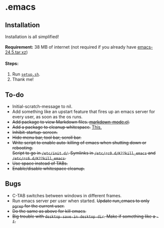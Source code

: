 .emacs
======

Installation
------------
Installation is all simplified! <br><br>
**Requirement:** 38 MB of internet (not required if you already have [emacs-24.5.tar.xz](https://ftp.gnu.org/gnu/emacs/emacs-24.5.tar.xz))

#### Steps:
 1. Run [`setup.sh`](./setup.sh).
 2. Thank me!

To-do
--------
 - Initial-scratch-message to nil.
 - Add something like an upstart feature that fires up an emacs server for every user, as soon as the os runs.
 - ~~Add package to view Markdown files. [markdown-mode.el](http://jblevins.org/projects/markdown-mode/markdown-mode.el).~~
 - ~~Add a package to cleanup whitespace.~~ [This.](http://www.gnu.org/software/emacs/manual/html_node/emacs/Useless-Whitespace.html)
 - ~~Inhibit-startup-screen.~~
 - ~~Hide menu bar, tool bar, scroll bar.~~
 - ~~Write script to enable auto-killing of emacs when shutting down or rebooting.
     <br>Script to go in `/etc/init.d/`. Symlinks in `/etc/rc0.d/K??kill_emacs` and `/etc/rc6.d/K??kill_emacs`.~~
 - ~~Use space instead of TABs.~~
 - ~~Enable/disable whitespace cleanup.~~

Bugs
----
- C-TAB switches between windows in different frames.
- Run emacs server per user when started. ~~Update run_emacs to only `pgrep` for the current user.~~
- ~~Do the same as above for kill emacs.~~
- ~~Big trouble with `desktop-save-in-desktop-dir`. Make if something like a `-f`.~~

